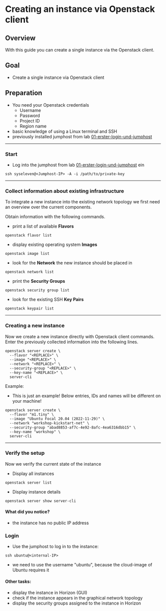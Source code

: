 # Creating an instance via Openstack client

## Overview

With this guide you can create a single instance via the Openstack client.

## Goal

* Create a single instance via Openstack client

## Preparation

* You need your Openstack credentials
  * Username
  * Password
  * Project ID
  * Region name
* basic knowledge of using a Linux terminal and SSH
* previously installed jumphost from lab [01-erster-login-und-jumphost](/01-erster-login-und-jumphost)

---

### Start

* Log into the jumphost from lab [01-erster-login-und-jumphost](/01-erster-login-und-jumphost) ein

`ssh syseleven@<Jumphost-IP> -A -i /path/to/private-key`

---

### Collect information about existing infrastructure

To integrate a new instance into the existing network topology we first need an overview
over the current components.

Obtain information with the following commands.

* print a list of available **Flavors**

`openstack flavor list`

* display existing operating system **Images**

`openstack image list`

* look for the **Network** the new instance should be placed in

`openstack network list`

* print the **Security Groups**

`openstack security group list`

* look for the existing SSH **Key Pairs**

`openstack keypair list`

---

### Creating a new instance

Now we create a new instance directly with Openstack client commands. 
Enter the previously collected information into the following lines.

```
openstack server create \
  --flavor "<REPLACE>" \
  --image "<REPLACE>" \
  --network "<REPLACE>" \
  --security-group "<REPLACE>" \
  --key-name "<REPLACE>" \
  server-cli
```

Example:

* This is just an example! Below entries, IDs and names will be different on your machine!  

```
openstack server create \
  --flavor "m1.tiny" \
  --image "Ubuntu Focal 20.04 (2022-11-29)" \
  --network "workshop-kickstart-net" \
  --security-group "abad8853-af7c-4e92-8afc-4ea6316dbb15" \
  --key-name "workshop" \
  server-cli
```

---

### Verify the setup

Now we verify the current state of the instance

* Display all instances

`openstack server list`

* Display instance details

`openstack server show server-cli`

#### What did you notice?

* the instance has no public IP address

### Login

* Use the jumphost to log in to the instance:

`ssh ubuntu@<internal-IP>`

* we need to use the username "ubuntu", because the cloud-image of Ubuntu requires it

#### Other tasks:

* display the instance in Horizon (GUI)
* check if the instance appears in the graphical network topology
* display the security groups assigned to the instance in Horizon
